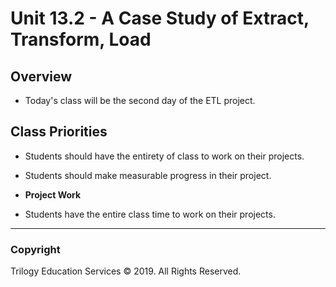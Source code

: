# Unit 13.2 - A Case Study of Extract, Transform, Load

## Overview

* Today's class will be the second day of the ETL project.

## Class Priorities

* Students should have the entirety of class to work on their projects.
* Students should make measurable progress in their project.

* **Project Work**
* Students have the entire class time to work on their projects.

- - -

### Copyright

Trilogy Education Services © 2019. All Rights Reserved.
